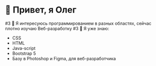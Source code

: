 # 👋 Привет, я Олег
#3 👀 Я интересуюсь программированием в разных областях, сейчас плотно изучаю Веб-разработку
#3 🌱 Я уже знаю:
* CSS
* HTML
* Java-script
* Bootstrap 5
* Базу в Photoshop и Figma, для веб-разработчика

<!---
BariBurik/BariBurik is a ✨ special ✨ repository because its `README.md` (this file) appears on your GitHub profile.
You can click the Preview link to take a look at your changes.
--->

